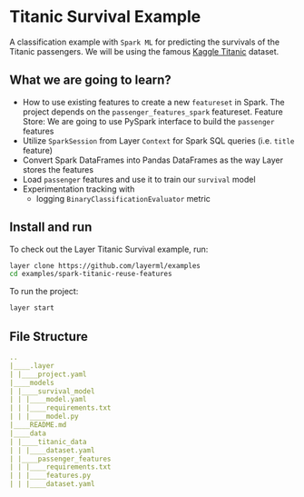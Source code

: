 # Titanic Survival Example

A classification example with `Spark ML` for predicting the survivals of the Titanic passengers. We will be using the famous [Kaggle Titanic](https://www.kaggle.com/c/titanic/data?select=train.csv) dataset.

## What we are going to learn?

- How to use existing features to create a new `featureset` in Spark. The project depends on the `passenger_features_spark` featureset. 
Feature Store: We are going to use PySpark interface to build the `passenger` features 
- Utilize `SparkSession` from Layer `Context` for Spark SQL queries (i.e. `title` feature)
- Convert Spark DataFrames into Pandas DataFrames as the way Layer stores the features
- Load `passenger` features and use it to train our `survival` model
- Experimentation tracking with
    - logging `BinaryClassificationEvaluator` metric

## Install and run

To check out the Layer Titanic Survival example, run:

```bash
layer clone https://github.com/layerml/examples
cd examples/spark-titanic-reuse-features
```

To run the project:

```bash
layer start
```

## File Structure

```yaml
..
|____.layer
| |____project.yaml
|____models
| |____survival_model
| | |____model.yaml
| | |____requirements.txt
| | |____model.py
|____README.md
|____data
| |____titanic_data
| | |____dataset.yaml
| |____passenger_features
| | |____requirements.txt
| | |____features.py
| | |____dataset.yaml

```

